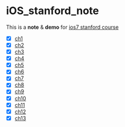 iOS_stanford_note
=================

This is a **note** & **demo** for [ios7 stanford course](https://itunes.apple.com/us/course/developing-ios-7-apps-for/id733644550)

- [x] [ch1](https://github.com/elrrrrrrr/iOS_stanford_note/tree/master/CH1)
- [x] [ch2](https://github.com/elrrrrrrr/iOS_stanford_note/tree/master/CH2)
- [x] [ch3](https://github.com/elrrrrrrr/iOS_stanford_note/tree/master/CH3)
- [x] [ch4](https://github.com/elrrrrrrr/iOS_stanford_note/tree/master/CH4)
- [x] [ch5](https://github.com/elrrrrrrr/iOS_stanford_note/tree/master/CH5)
- [x] [ch6](https://github.com/elrrrrrrr/iOS_stanford_note/tree/master/CH6)
- [x] [ch7](https://github.com/elrrrrrrr/iOS_stanford_note/tree/master/CH7)
- [x] [ch8](https://github.com/elrrrrrrr/iOS_stanford_note/tree/master/CH8)
- [x] [ch9](https://github.com/elrrrrrrr/iOS_stanford_note/tree/master/CH9)
- [x] [ch10](https://github.com/elrrrrrrr/iOS_stanford_note/tree/master/CH10)
- [x] [ch11](https://github.com/elrrrrrrr/iOS_stanford_note/tree/master/CH11)
- [x] [ch12](https://github.com/elrrrrrrr/iOS_stanford_note/tree/master/CH12)
- [x] [ch13](https://github.com/elrrrrrrr/iOS_stanford_note/tree/master/CH13)
